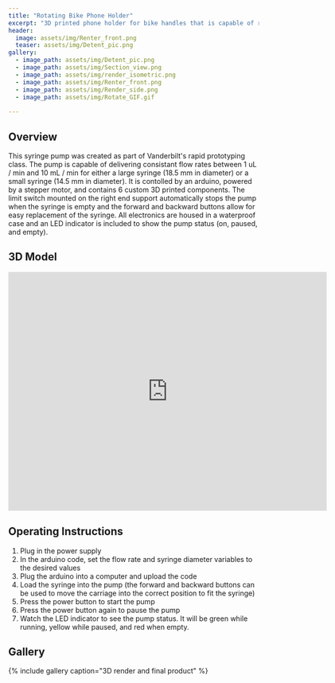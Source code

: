 ```yaml
---
title: "Rotating Bike Phone Holder"
excerpt: "3D printed phone holder for bike handles that is capable of rotating"
header:
  image: assets/img/Renter_front.png
  teaser: assets/img/Detent_pic.png
gallery:
  - image_path: assets/img/Detent_pic.png
  - image_path: assets/img/Section_view.png
  - image_path: assets/img/render_isometric.png
  - image_path: assets/img/Renter_front.png
  - image_path: assets/img/Render_side.png
  - image_path: assets/img/Rotate_GIF.gif
   
---
```


## Overview

This syringe pump was created as part of Vanderbilt's rapid prototyping class. The pump is capable of delivering consistant flow rates between 1 uL / min and 10 mL / min for either a large syringe (18.5 mm in diameter) or a small syringe (14.5 mm in diameter). It is contolled by an arduino, powered by a stepper motor, and contains 6 custom 3D printed components. The limit switch mounted on the right end support automatically stops the pump when the syringe is empty and the forward and backward buttons allow for easy replacement of the syringe. All electronics are housed in a waterproof case and an LED indicator is included to show the pump status (on, paused, and empty). 

## 3D Model

<iframe src="https://vanderbilt643.autodesk360.com/shares/public/SH286ddQT78850c0d8a4bacc05d0ce550897?mode=embed" width="640" height="480" allowfullscreen="true" webkitallowfullscreen="true" mozallowfullscreen="true"  frameborder="0"></iframe>


## Operating Instructions

1. Plug in the power supply  
2. In the arduino code, set the flow rate and syringe diameter variables to the desired values  
3. Plug the arduino into a computer and upload the code  
4. Load the syringe into the pump (the forward and backward buttons can be used to move the carriage into the correct position to fit the syringe)  
5. Press the power button to start the pump  
6. Press the power button again to pause the pump  
7. Watch the LED indicator to see the pump status. It will be green while running, yellow while paused, and red when empty. 

## Gallery

{% include gallery caption="3D render and final product" %}

